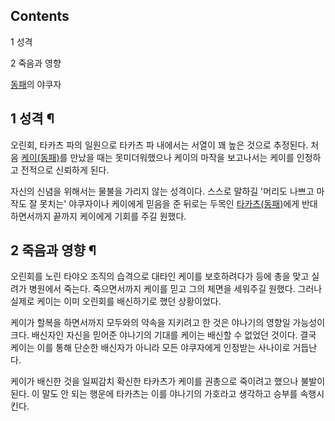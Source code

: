 ## Contents

    

1 성격

2 죽음과 영향

[동패](%EB%8F%99%ED%8C%A8.md)의 야쿠자

## 1 성격 ¶

  

오린회, 타카츠 파의 일원으로 타카츠 파 내에서는 서열이 꽤 높은 것으로 추정된다. 처음
[케이(동패)](%EC%BC%80%EC%9D%B4%28%EB%8F%99%ED%8C%A8%29.md)를 만났을 때는 못미더워했으나 케이의
마작을 보고나서는 케이를 인정하고 전적으로 신뢰하게 된다.  
  
자신의 신념을 위해서는 물불을 가리지 않는 성격이다. 스스로 말하길 '머리도 나쁘고 마작도 잘 못치는' 야쿠자이나 케이에게 믿음을 준 뒤로는
두목인 [타카츠(동패)](%ED%83%80%EC%B9%B4%EC%B8%A0%28%EB%8F%99%ED%8C%A8%29.md)에게
반대하면서까지 끝까지 케이에게 기회를 주길 원했다.  

## 2 죽음과 영향 ¶

  

오린회를 노린 타야오 조직의 습격으로 대타인 케이를 보호하려다가 등에 총을 맞고 실려가 병원에서 죽는다. 죽으면서까지 케이를 믿고 그의
체면을 세워주길 원했다. 그러나 실제로 케이는 이미 오린회를 배신하기로 했던 상황이었다.  
  
케이가 할복을 하면서까지 모두와의 약속을 지키려고 한 것은 야나기의 영향일 가능성이 크다. 배신자인 자신을 믿어준 야나기의 기대를 케이는
배신할 수 없었던 것이다. 결국 케이는 이를 통해 단순한 배신자가 아니라 모든 야쿠자에게 인정받는 사나이로 거듭난다.  
  
케이가 배신한 것을 일찌감치 확신한 타카츠가 케이를 권총으로 죽이려고 했으나 불발이 된다. 이 말도 안 되는 행운에 타카츠는 이를 야나기의
가호라고 생각하고 승부를 속행시킨다.

